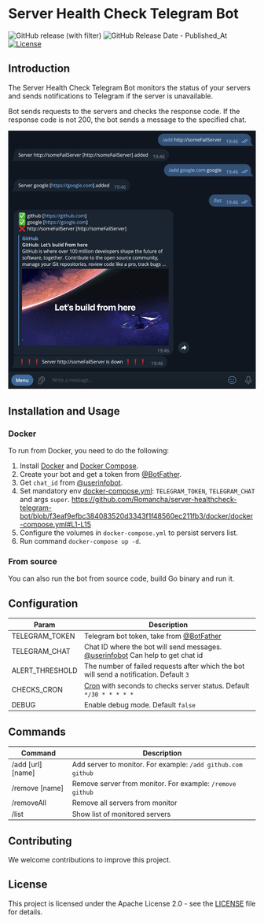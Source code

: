 # Server Health Check Telegram Bot

![GitHub release (with filter)](https://img.shields.io/github/v/release/Romancha/server-healthcheck-telegram-bot)
![GitHub Release Date - Published_At](https://img.shields.io/github/release-date/romancha/server-healthcheck-telegram-bot)
[![License](https://img.shields.io/badge/license-Apache%202.0-blue.svg)](https://github.com/Romancha/server-healthcheck-telegram-bot/blob/master/LICENSE)

## Introduction

The Server Health Check Telegram Bot monitors the status of your servers and sends notifications to Telegram if the
server is unavailable.

Bot sends requests to the servers and checks the response code. If the response code is not 200, the bot
sends a message to the specified chat.

<img src="images/server_check_screen.jpg" width="600px">

## Installation and Usage

### Docker

To run from Docker, you need to do the following:

1. Install [Docker](https://docs.docker.com/get-docker/)
   and [Docker Compose](https://docs.docker.com/compose/install/).
2. Create your bot and get a token from [@BotFather](https://t.me/BotFather).
3. Get `chat_id` from [@userinfobot](https://t.me/userinfobot).
4. Set mandatory
   env [docker-compose.yml](/docker/docker-compose.yml): ``TELEGRAM_TOKEN``, ``TELEGRAM_CHAT`` and args ``super``.
   https://github.com/Romancha/server-healthcheck-telegram-bot/blob/f3eaf9efbc384083520d3343f1f48560ec211fb3/docker/docker-compose.yml#L1-L15
5. Configure the volumes in `docker-compose.yml` to persist servers list.
6. Run command ``docker-compose up -d``.

### From source

You can also run the bot from source code, build Go binary and run it.

## Configuration

| Param           | Description                                                                                                 |
|-----------------|-------------------------------------------------------------------------------------------------------------|
| TELEGRAM_TOKEN  | Telegram bot token, take from [@BotFather](https://t.me/BotFather)                                          |
| TELEGRAM_CHAT   | Chat ID where the bot will send messages. [@userinfobot](https://t.me/userinfobot) Can help to get chat id  |
| ALERT_THRESHOLD | The number of failed requests after which the bot will send a notification. Default ``3``                   |
| CHECKS_CRON     | [Cron](https://en.wikipedia.org/wiki/Cron) with seconds to checks server status. Default ``*/30 * * * * *`` |
| DEBUG           | Enable debug mode. Default ``false``                                                                        |

## Commands

| Command           | Description                                                    |
|-------------------|----------------------------------------------------------------|
| /add [url] [name] | Add server to monitor. For example: ``/add github.com github`` |
| /remove [name]    | Remove server from monitor. For example: ``/remove github``    |
| /removeAll        | Remove all servers from monitor                                |
| /list             | Show list of monitored servers                                 |

## Contributing

We welcome contributions to improve this project.

## License

This project is licensed under the Apache License 2.0 - see the [LICENSE](LICENSE) file for details.